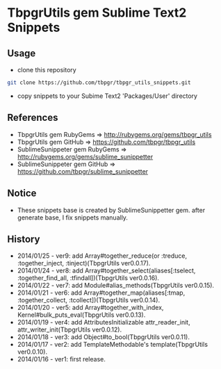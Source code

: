 # TbpgrUtils gem Sublime Text2 Snippets

## Usage
* clone this repository
~~~bash
git clone https://github.com/tbpgr/tbpgr_utils_snippets.git
~~~

* copy snippets to your Subime Text2 'Packages/User' directory

## References
* TbpgrUtils gem RubyGems => http://rubygems.org/gems/tbpgr_utils
* TbpgrUtils gem GitHub => https://github.com/tbpgr/tbpgr_utils
* SublimeSunippeter gem RubyGems => http://rubygems.org/gems/sublime_sunippetter
* SublimeSunippeter gem GitHub => https://github.com/tbpgr/sublime_sunippetter

## Notice
* These snippets base is created by SublimeSunippetter gem. after generate base, I fix snippets manually.

## History
* 2014/01/25 - ver9: add Array#together_reduce(or :treduce, :together_inject, :tinject)(TbpgrUtils ver0.0.17).
* 2014/01/24 - ver8: add Array#together_select(aliases[:tselect, :together_find_all, :tfindall])(TbpgrUtils ver0.0.16).
* 2014/01/22 - ver7: add Module#alias_methods(TbpgrUtils ver0.0.15).
* 2014/01/21 - ver6: add Array#together_map(aliases[:tmap, :together_collect, :tcollect])(TbpgrUtils ver0.0.14).
* 2014/01/20 - ver5: add Array#together_with_index, Kernel#bulk_puts_eval(TbpgrUtils ver0.0.13).
* 2014/01/19 - ver4: add AttributesInitializable attr_reader_init, attr_writer_init(TbpgrUtils ver0.0.12).
* 2014/01/18 - ver3: add Object#to_bool(TbpgrUtils ver0.0.11).
* 2014/01/17 - ver2: add TemplateMethodable's template(TbpgrUtils ver0.0.10).
* 2014/01/16 - ver1: first release.
